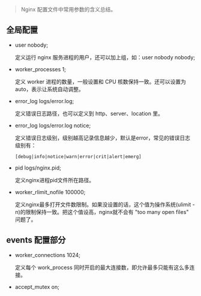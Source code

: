 > Nginx 配置文件中常用参数的含义总结。

## 全局配置

* user nobody;

  定义运行 nginx 服务进程的用户，还可以加上组，如：user nobody nobody;
* worker_processes 1;
  
  定义 worker 进程的数量，一般设置和 CPU 核数保持一致。还可以设置为 auto，表示让系统自动调整。
* error_log logs/error.log;

  定义错误日志路径，也可以定义到 http、server、location 里。
* error_log logs/error.log notice;

  定义错误日志级别，级别越高记录信息越少，默认是error，常见的错误日志级别有：
  ```
  [debug|info|notice|warn|error|crit|alert|emerg]
  ```
* pid logs/nginx.pid;

  定义nginx进程pid文件所在路径。
* worker_rlimit_nofile 100000;

  定义nginx最多打开文件数限制。如果没设置的话，这个值为操作系统(ulimit -n)的限制保持一致。把这个值设高，nginx就不会有 "too many open files" 问题了。


## events 配置部分

* worker_connections 1024;

  定义每个 work_process 同时开启的最大连接数，即允许最多只能有这么多连接。
* accept_mutex on;

  